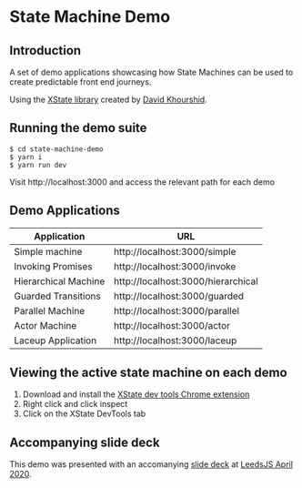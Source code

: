 # State Machine Demo

## Introduction

A set of demo applications showcasing how State Machines can be used to create predictable front end journeys.

Using the [XState library](https://xstate.js.org/) created by [David Khourshid](https://github.com/davidkpiano).

## Running the demo suite

```
$ cd state-machine-demo
$ yarn i
$ yarn run dev
```

Visit http://localhost:3000 and access the relevant path for each demo

## Demo Applications

| Application         | URL                              |
|---------------------|----------------------------------|
| Simple machine      |http://localhost:3000/simple      |
| Invoking Promises   |http://localhost:3000/invoke      |
| Hierarchical Machine|http://localhost:3000/hierarchical|
| Guarded Transitions |http://localhost:3000/guarded     |
| Parallel Machine    |http://localhost:3000/parallel    |
| Actor Machine       |http://localhost:3000/actor       |
| Laceup Application  |http://localhost:3000/laceup      |

## Viewing the active state machine on each demo

1. Download and install the [XState dev tools Chrome extension](https://chrome.google.com/webstore/detail/xstate-devtools/aamnodipnlopbknpklfoabalmobheehc?hl=en)
2. Right click and click inspect
3. Click on the XState DevTools tab


## Accompanying slide deck

This demo was presented with an accomanying [slide deck](https://docs.google.com/presentation/d/1-g48oNOk9Bk4iinQNGGQ03LD88TZo0Vv5LxHf5QX-zM/edit?usp=sharing)
at [LeedsJS April 2020](https://leedsjs.com/).